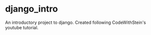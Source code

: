 # django_intro
An introductory project  to django. Created following CodeWithStein's youtube tutorial.
